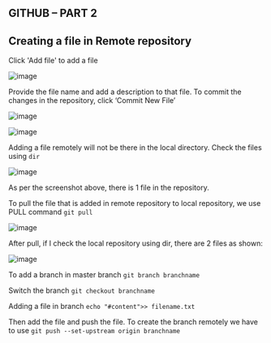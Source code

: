 ## GITHUB – PART 2

## Creating a file in Remote repository

Click 'Add file' to add a file

![image](https://user-images.githubusercontent.com/25001852/86914757-726b7700-c13e-11ea-8411-dbe00b06171c.png)

Provide the file name and add a description to that file. To commit the changes in the repository, click ‘Commit New File’

![image](https://user-images.githubusercontent.com/25001852/86914831-9464f980-c13e-11ea-869e-71569f13011f.png)

![image](https://user-images.githubusercontent.com/25001852/86914872-a6df3300-c13e-11ea-8c0f-b71f95601af2.png)

Adding a file remotely will not be there in the local directory. Check the files using `dir`

![image](https://user-images.githubusercontent.com/25001852/86915095-04737f80-c13f-11ea-944a-2c7cf9f06e8e.png)

As per the screenshot above, there is 1 file in the repository.

To pull the file that is added in remote repository to local repository, we use PULL command
`git pull`

![image](https://user-images.githubusercontent.com/25001852/86915220-3b499580-c13f-11ea-9ca1-1a520fbd61cc.png)

After pull, if I check the local repository using dir, there are 2 files as shown:

![image](https://user-images.githubusercontent.com/25001852/86915357-7cda4080-c13f-11ea-8550-19deeacc42a9.png)

To add a branch in master branch
`git branch branchname`

Switch the branch 
`git checkout branchname`

Adding a file in branch
`echo "#content">> filename.txt`

Then add the file and push the file. To create the branch remotely we have to use 
`git push --set-upstream origin branchname`
